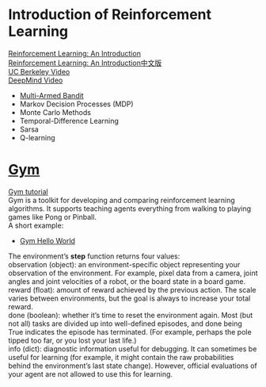 # Introduction of Reinforcement Learning  

[Reinforcement Learning: An Introduction](http://incompleteideas.net/book/the-book-2nd.html)  
[Reinforcement Learning: An Introduction中文版](https://rl.qiwihui.com/zh_CN/latest/index.html)  
[UC Berkeley Video](https://www.youtube.com/watch?v=Q4kF8sfggoI&list=PLkFD6_40KJIznC9CDbVTjAF2oyt8_VAe3)  
[DeepMind Video](https://www.youtube.com/watch?v=2pWv7GOvuf0&list=PLqYmG7hTraZDM-OYHWgPebj2MfCFzFObQ)  
  
* [Multi-Armed Bandit](https://github.com/DonghaoQiao/Machine-Learning/blob/master/Reinforcement%20Learning/Multi_Armed_Bandit.py)  
* Markov Decision Processes (MDP)  
* Monte Carlo Methods  
* Temporal-Difference Learning  
* Sarsa  
* Q-learning  

# [Gym](https://gym.openai.com)  
[Gym tutorial](https://gym.openai.com/docs/#getting-started-with-gym)  
Gym is a toolkit for developing and comparing reinforcement learning algorithms. It supports teaching agents everything from walking to playing games like Pong or Pinball.  
A short example:  
* [Gym Hello World](https://github.com/DonghaoQiao/Machine-Learning/blob/master/Reinforcement%20Learning/Gym_CartPole.py)  

The environment’s **step** function returns four values:  
observation (object): an environment-specific object representing your observation of the environment. For example, pixel data from a camera, joint angles and joint velocities of a robot, or the board state in a board game.  
reward (float): amount of reward achieved by the previous action. The scale varies between environments, but the goal is always to increase your total reward.  
done (boolean): whether it’s time to reset the environment again. Most (but not all) tasks are divided up into well-defined episodes, and done being True indicates the episode has terminated. (For example, perhaps the pole tipped too far, or you lost your last life.)  
info (dict): diagnostic information useful for debugging. It can sometimes be useful for learning (for example, it might contain the raw probabilities behind the environment’s last state change). However, official evaluations of your agent are not allowed to use this for learning.  
